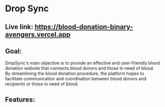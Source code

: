 # Drop Sync
## Live link: https://blood-donation-binary-avengers.vercel.app
## Goal: 
DropSync's main objective is to provide an effective and user-friendly blood donation website that connects blood donors and those in need of blood. By streamlining the blood donation procedure, the platform hopes to facilitate communication and coordination between blood donors and recipients or those in need of blood.
## Features:
